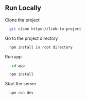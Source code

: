 
## Run Locally
Clone the project

```bash
  git clone https://link-to-project
```

Go to the project directory

```bash
  npm install in root directory

```
Run app
```bash
   cd app
```


```bash
  npm install
```


Start the server

```bash
  npm run dev 
```








